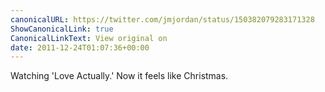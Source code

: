 ```yaml
---
canonicalURL: https://twitter.com/jmjordan/status/150382079283171328
ShowCanonicalLink: true
CanonicalLinkText: View original on
date: 2011-12-24T01:07:36+00:00
---
```

Watching 'Love Actually.' Now it feels like Christmas.
